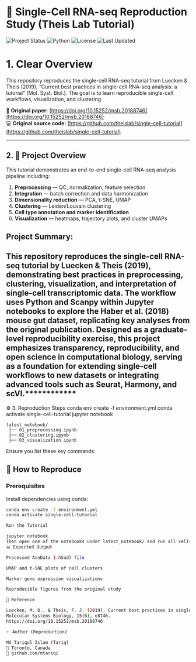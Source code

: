 # 🧫 Single-Cell RNA-seq Reproduction Study (Theis Lab Tutorial)

![Project Status](https://img.shields.io/badge/Status-Active-brightgreen)
![Python](https://img.shields.io/badge/Python-3.9%2B-blue)
![License](https://img.shields.io/badge/License-MIT-green)
![Last Updated](https://img.shields.io/github/last-commit/mtariqi/single-cell-reproduction?color=yellow)

# 1. Clear Overview
This repository reproduces the single-cell RNA-seq tutorial from Luecken & Theis (2019),
“Current best practices in single-cell RNA-seq analysis: a tutorial” (Mol. Syst. Biol.).
The goal is to learn reproducible single-cell workflows, visualization, and clustering.

📄 **Original paper:** [https://doi.org/10.15252/msb.20188746](https://doi.org/10.15252/msb.20188746)  
💻 **Original source code:** [https://github.com/theislab/single-cell-tutorial](https://github.com/theislab/single-cell-tutorial)

---

## 2. 📘 Project Overview
This tutorial demonstrates an end-to-end single-cell RNA-seq analysis pipeline including:

1. **Preprocessing** — QC, normalization, feature selection  
2. **Integration** — batch correction and data harmonization  
3. **Dimensionality reduction** — PCA, t-SNE, UMAP  
4. **Clustering** — Leiden/Louvain clustering  
5. **Cell type annotation and marker identification**  
6. **Visualization** — heatmaps, trajectory plots, and cluster UMAPs  

## Project Summary:
****This repository reproduces the single-cell RNA-seq tutorial by Luecken & Theis (2019), demonstrating best practices in preprocessing, clustering, visualization, and interpretation of single-cell transcriptomic data. The workflow uses Python and Scanpy within Jupyter notebooks to explore the Haber et al. (2018) mouse gut dataset, replicating key analyses from the original publication. Designed as a graduate-level reproducibility exercise, this project emphasizes transparency, reproducibility, and open science in computational biology, serving as a foundation for extending single-cell workflows to new datasets or integrating advanced tools such as Seurat, Harmony, and scVI.****************
---
⚙️ 3. Reproduction Steps
conda env create -f environment.yml
conda activate single-cell-tutorial
jupyter notebook
```
latest_notebook/
 ├── 01_preprocessing.ipynb
 ├── 02_clustering.ipynb
 ├── 03_visualization.ipynb
```

Ensure you list these key commands:
## 🚀 How to Reproduce
### Prerequisites
Install dependencies using conda:
```bash
conda env create -f environment.yml
conda activate single-cell-tutorial

Run the Tutorial

jupyter notebook
Then open one of the notebooks under latest_notebook/ and run all cells.
📊 Expected Output

Processed AnnData (.h5ad) file

UMAP and t-SNE plots of cell clusters

Marker gene expression visualizations

Reproducible figures from the original study

📄 Reference

Luecken, M. D., & Theis, F. J. (2019). Current best practices in single-cell RNA-seq analysis: a tutorial.
Molecular Systems Biology, 15(6), e8746.
https://doi.org/10.15252/msb.20188746

✨ Author (Reproduction)

Md Tariqul Islam (Tariq)
📍 Toronto, Canada
🔗 github.com/mtariqi
